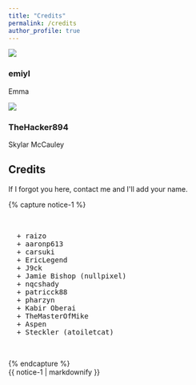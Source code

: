 ```yaml
---
title: "Credits"
permalink: /credits
author_profile: true
---
```


<link rel="stylesheet" href="https://use.fontawesome.com/releases/v5.6.1/css/all.css">

<div>
  <div class="credits">
    <div class="user">
      <img src="https://avatars1.githubusercontent.com/u/31181801?s=400&u=cfd561b223a087ddd91eed53f00bb19096e64d42&v=4">
    </div>
    <div class="user">
      <h3>emiyl</h3>
      <p>Emma</p>
      <a class="social-icon" href="https://twitter.com/emiyl0" target="_blank">
        <i class="fab fa-twitter"></i>
      </a>
      <a class="social-icon" href="https://github.com/emiyl" target="_blank">
        <i class="fab fa-github"></i>
      </a>
      <a class="social-icon" href="https://paypal.me/emiyl/10" target="_blank">
        <i class="fab fa-paypal"></i>
      </a>
    </div>
  </div>
</div>
<div>
  <div class="credits">
    <div class="user">
      <img src="https://avatars2.githubusercontent.com/u/28849256?s=460&u=d0132ac21602cad1fa4c4fa76bc9f25af656d241&v=4">
  </div>
  <div class="user">
    <h3>TheHacker894</h3>
    <p>Skylar McCauley</p>
    <a class="social-icon" href="https://twitter.com/TheHacker894" target="_blank">
      <i class="fab fa-twitter"></i>
    </a>
    <a class="social-icon" href="https://github.com/The-Hacker894" target="_blank">
      <i class="fab fa-github"></i>
    </a>
  </div>
</div>
</div>

## Credits

If I forgot you here, contact me and I'll add your name.

{% capture notice-1 %}
<pre><br>
  + raizo
  + aaronp613
  + carsuki
  + EricLegend
  + J9ck
  + Jamie Bishop (nullpixel)
  + nqcshady
  + patricck88
  + pharzyn
  + Kabir Oberai
  + TheMasterOfMike
  + Aspen
  + Steckler (atoiletcat)


</pre>{% endcapture %}
<div class="notice">{{ notice-1 | markdownify }}</div>
